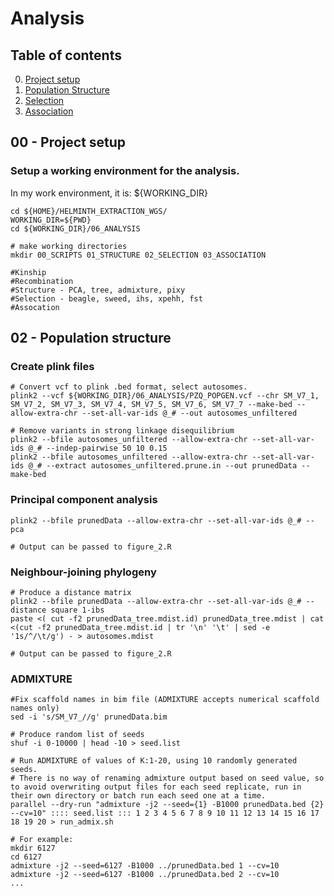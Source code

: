 # Analysis 

## Table of contents
0. [Project setup](#setup)
1. [Population Structure](#structure)
2. [Selection](#Selection)
3. [Association](#association)

## 00 - Project setup <a name="setup"></a>
### Setup a working environment for the analysis.
In my work environment, it is: ${WORKING_DIR}
```
cd ${HOME}/HELMINTH_EXTRACTION_WGS/
WORKING_DIR=${PWD}
cd ${WORKING_DIR}/06_ANALYSIS

# make working directories
mkdir 00_SCRIPTS 01_STRUCTURE 02_SELECTION 03_ASSOCIATION

#Kinship
#Recombination
#Structure - PCA, tree, admixture, pixy
#Selection - beagle, sweed, ihs, xpehh, fst
#Assocation
```
## 02 - Population structure <a name="setup"></a>
### Create plink files
```
# Convert vcf to plink .bed format, select autosomes. 
plink2 --vcf ${WORKING_DIR}/06_ANALYSIS/PZQ_POPGEN.vcf --chr SM_V7_1, SM_V7_2, SM_V7_3, SM_V7_4, SM_V7_5, SM_V7_6, SM_V7_7 --make-bed --allow-extra-chr --set-all-var-ids @_# --out autosomes_unfiltered

# Remove variants in strong linkage disequilibrium
plink2 --bfile autosomes_unfiltered --allow-extra-chr --set-all-var-ids @_# --indep-pairwise 50 10 0.15
plink2 --bfile autosomes_unfiltered --allow-extra-chr --set-all-var-ids @_# --extract autosomes_unfiltered.prune.in --out prunedData --make-bed
```
### Principal component analysis
```
plink2 --bfile prunedData --allow-extra-chr --set-all-var-ids @_# --pca

# Output can be passed to figure_2.R

```
### Neighbour-joining phylogeny
```
# Produce a distance matrix
plink2 --bfile prunedData --allow-extra-chr --set-all-var-ids @_# --distance square 1-ibs
paste <( cut -f2 prunedData_tree.mdist.id) prunedData_tree.mdist | cat <(cut -f2 prunedData_tree.mdist.id | tr '\n' '\t' | sed -e '1s/^/\t/g') - > autosomes.mdist

# Output can be passed to figure_2.R
```
### ADMIXTURE
```
#Fix scaffold names in bim file (ADMIXTURE accepts numerical scaffold names only)
sed -i 's/SM_V7_//g' prunedData.bim

# Produce random list of seeds
shuf -i 0-10000 | head -10 > seed.list

# Run ADMIXTURE of values of K:1-20, using 10 randomly generated seeds.
# There is no way of renaming admixture output based on seed value, so to avoid overwriting output files for each seed replicate, run in their own directory or batch run each seed one at a time. 
parallel --dry-run "admixture -j2 --seed={1} -B1000 prunedData.bed {2} --cv=10" :::: seed.list ::: 1 2 3 4 5 6 7 8 9 10 11 12 13 14 15 16 17 18 19 20 > run_admix.sh

# For example:
mkdir 6127
cd 6127
admixture -j2 --seed=6127 -B1000 ../prunedData.bed 1 --cv=10
admixture -j2 --seed=6127 -B1000 ../prunedData.bed 2 --cv=10
...
```



